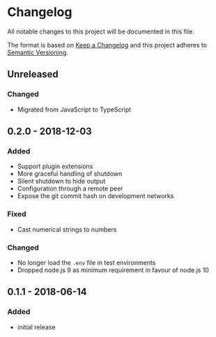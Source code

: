# Changelog

All notable changes to this project will be documented in this file.

The format is based on [Keep a Changelog](http://keepachangelog.com/en/1.0.0/)
and this project adheres to [Semantic Versioning](http://semver.org/spec/v2.0.0.html).

## Unreleased

### Changed

-   Migrated from JavaScript to TypeScript

## 0.2.0 - 2018-12-03

### Added

-   Support plugin extensions
-   More graceful handling of shutdown
-   Silent shutdown to hide output
-   Configuration through a remote peer
-   Expose the git commit hash on development networks

### Fixed

-   Cast numerical strings to numbers

### Changed

-   No longer load the `.env` file in test environments
-   Dropped node.js 9 as minimum requirement in favour of node.js 10

## 0.1.1 - 2018-06-14

### Added

-   initial release
